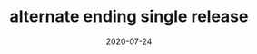---
date: 2020-07-24
date_str: "07.2020"
layout: post
title: alternate ending single release
render: true
group_id: 6
---